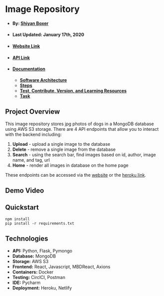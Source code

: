 # Image Repository

- #### By: [Shiyan Boxer](http://shiyanboxer.netlify.app/)
- #### Last Updated: January 17th, 2020
- #### [Website Link](https://dog-image-repository.netlify.app/)
- #### [API Link](https://image-repository-by-shiyan.herokuapp.com/)
- #### [Documentation](https://github.com/shiyanboxer/Image-Repository/tree/main/Documentation)
   - **[Software Architecture](https://github.com/shiyanboxer/Image-Repository/blob/main/Documentation/1_Software_Architecture.md)**
   - **[Steps](https://github.com/shiyanboxer/Image-Repository/blob/main/Documentation/2_Steps.md)**
   - **[Test, Contribute, Version, and Learning Resources](https://github.com/shiyanboxer/Image-Repository/blob/main/Documentation/3_Test_Contribute_Version_%20Learning_Resources.md)**
   - **[Task](https://github.com/shiyanboxer/Image-Repository/blob/main/Documentation/4_Task.md)**

## Project Overview
This image repository stores jpg photos of dogs in a MongoDB database using AWS S3 storage. There are 4 API endpoints that allow you to interact with the backend including: 
1. **Upload** - upload a single image to the database
2. **Delete** - remove a single image from the database
3. **Search** - using the search bar, find images based on id, author, image name, and tag, url
4. **Home** - render all images in database on the home page

These endpoints can be accessed via the [website](https://dog-image-repository.netlify.app/) or the [heroku link](https://image-repository-by-shiyan.herokuapp.com/).

## Demo Video

## Quickstart
```
npm install
pip install -r requirements.txt
```

## Technologies
- **API:** Python, Flask, Pymongo
- **Database:** MongoDB
- **Storage:** AWS S3
- **Frontend:** React, Javascript, MBDReact, Axions
- **Containers:** Docker
- **Testing:** CirclCI, Postman
- **IDE:** Pycharm
- **Deployment:** Heroku, Netlify